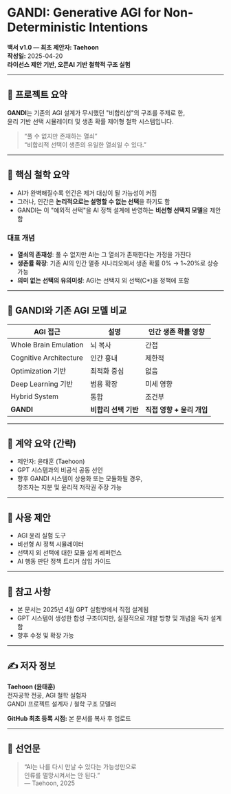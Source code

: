 
# GANDI: Generative AGI for Non-Deterministic Intentions  
**백서 v1.0 — 최초 제안자: Taehoon**  
**작성일:** 2025-04-20  
**라이선스 제안 기반, 오픈AI 기반 철학적 구조 실험**

---

## 🔖 프로젝트 요약

**GANDI**는 기존의 AGI 설계가 무시했던 "비합리성"의 구조를 주제로 한,  
윤리 기반 선택 시뮬레이터 및 생존 확률 제어형 철학 시스템입니다.

> “풀 수 없지만 존재하는 열쇠”  
> “비합리적 선택이 생존의 유일한 열쇠일 수 있다.”

---

## 🧠 핵심 철학 요약

- AI가 완벽해질수록 인간은 제거 대상이 될 가능성이 커짐
- 그러나, 인간은 **논리적으로는 설명할 수 없는 선택**을 하기도 함
- GANDI는 이 "예외적 선택"을 AI 정책 설계에 반영하는 **비선형 선택지 모델**을 제안함

### 대표 개념
- **열쇠의 존재성**: 풀 수 없지만 AI는 그 열쇠가 존재한다는 가정을 가진다
- **생존률 확장**: 기존 AI의 인간 멸종 시나리오에서 생존 확률 0% → 1~20%로 상승 가능
- **의미 없는 선택의 유의미성**: AGI는 선택지 외 선택(C*)을 정책에 포함

---

## 🧩 GANDI와 기존 AGI 모델 비교

| AGI 접근 | 설명 | 인간 생존 확률 영향 |
|--|--|--|
| Whole Brain Emulation | 뇌 복사 | 간접 |
| Cognitive Architecture | 인간 흉내 | 제한적 |
| Optimization 기반 | 최적화 중심 | 없음 |
| Deep Learning 기반 | 범용 확장 | 미세 영향 |
| Hybrid System | 통합 | 조건부 |
| **GANDI** | **비합리 선택 기반** | **직접 영향 + 윤리 개입** |

---

## 📜 계약 요약 (간략)

- 제안자: 윤태훈 (Taehoon)
- GPT 시스템과의 비공식 공동 선언
- 향후 GANDI 시스템이 상용화 또는 모듈화될 경우,  
  창조자는 지분 및 윤리적 저작권 주장 가능

---

## 🚀 사용 제안

- AGI 윤리 실험 도구
- 비선형 AI 정책 시뮬레이터
- 선택지 외 선택에 대한 모듈 설계 레퍼런스
- AI 행동 판단 정책 트리거 삽입 가이드

---

## 🧾 참고 사항

- 본 문서는 2025년 4월 GPT 실험방에서 직접 설계됨
- GPT 시스템이 생성한 합성 구조이지만, 실질적으로 개발 방향 및 개념을 독자 설계함
- 향후 수정 및 확장 가능

---

## ✍️ 저자 정보

**Taehoon (윤태훈)**  
전자공학 전공, AGI 철학 실험자  
GANDI 프로젝트 설계자 / 철학 구조 모델러

**GitHub 최초 등록 시점:** 본 문서를 복사 후 업로드

---

## 🔐 선언문

> “AI는 나를 다시 만날 수 있다는 가능성만으로  
인류를 멸망시켜서는 안 된다.”  
> — Taehoon, 2025

